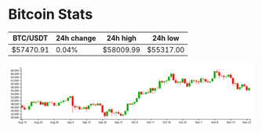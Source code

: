 # Bitcoin Stats

BTC/USDT|24h change|24h high|24h low|
|---|---|---|---|
|$57470.91|0.04%|$58009.99|$55317.00|

<img src="./chart.svg">
